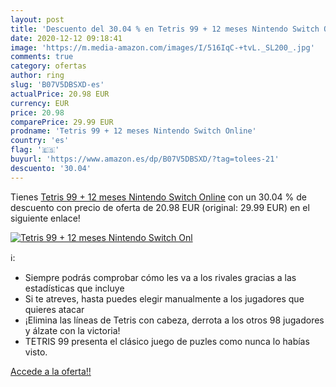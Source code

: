 ```yaml
---
layout: post
title: 'Descuento del 30.04 % en Tetris 99 + 12 meses Nintendo Switch Onl'
date: 2020-12-12 09:18:41
image: 'https://m.media-amazon.com/images/I/516IqC-+tvL._SL200_.jpg'
comments: true
category: ofertas
author: ring
slug: 'B07V5DBSXD-es'
actualPrice: 20.98 EUR
currency: EUR
price: 20.98
comparePrice: 29.99 EUR
prodname: 'Tetris 99 + 12 meses Nintendo Switch Online'
country: 'es'
flag: '🇪🇸'
buyurl: 'https://www.amazon.es/dp/B07V5DBSXD/?tag=tolees-21'
descuento: '30.04'
---
```


Tienes [Tetris 99 + 12 meses Nintendo Switch Online](https://www.amazon.es/dp/B07V5DBSXD/?tag=tolees-21) con un 30.04 % de descuento con precio de oferta de 20.98 EUR (original: 29.99 EUR) en el siguiente enlace!

[![Tetris 99 + 12 meses Nintendo Switch Onl](https://m.media-amazon.com/images/I/516IqC-+tvL._SL200_.jpg)](https://www.amazon.es/dp/B07V5DBSXD/?tag=tolees-21)

ℹ️:

- Siempre podrás comprobar cómo les va a los rivales gracias a las estadísticas que incluye
- Si te atreves, hasta puedes elegir manualmente a los jugadores que quieres atacar
- ¡Elimina las líneas de Tetris con cabeza, derrota a los otros 98 jugadores y álzate con la victoria!
- TETRIS 99 presenta el clásico juego de puzles como nunca lo habías visto.

[Accede a la oferta!!](https://www.amazon.es/dp/B07V5DBSXD/?tag=tolees-21)
